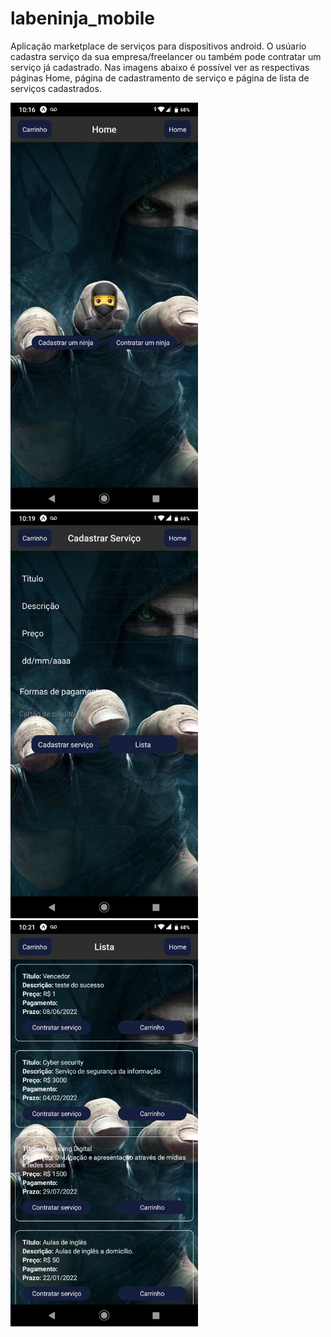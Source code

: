 # labeninja_mobile

Aplicação marketplace de serviços para dispositivos android. O usúario cadastra serviço da sua empresa/freelancer ou também pode contratar um serviço já cadastrado. Nas imagens abaixo é possível ver as respectivas páginas Home, página de cadastramento de serviço e página de lista de serviços cadastrados.
<p>
    <img src="imgREADME/home.jpeg" width='300'>
    <img src="imgREADME/register.jpeg" width='300'>
    <img src="imgREADME/list.jpeg" width='300'>
</p>


